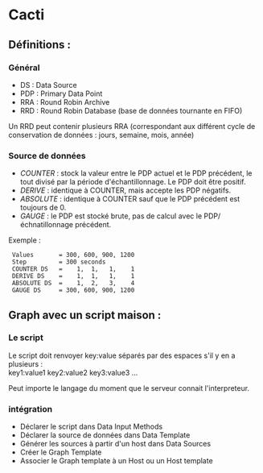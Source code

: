 # Cacti

## Définitions :

### Général
  
* DS : Data Source  
* PDP : Primary Data Point
* RRA : Round Robin Archive
* RRD : Round Robin Database (base de données tournante en FIFO)

Un RRD peut contenir plusieurs RRA (correspondant aux différent cycle de conservation de données : jours, semaine, mois, année)
  
### Source de données
  
* _COUNTER_ : stock la valeur entre le PDP actuel et le PDP précédent, le tout divisé par la période d'échantillonnage. Le PDP doit être positif.
* _DERIVE_ : identique à COUNTER, mais accepte les PDP négatifs.
* _ABSOLUTE_ : identique à COUNTER sauf que le PDP précédent est toujours de 0.
* _GAUGE_ : le PDP est stocké brute, pas de calcul avec le PDP/échnatillonnage précédent.
   
Exemple : 
```shell
 Values       = 300, 600, 900, 1200
 Step         = 300 seconds
 COUNTER DS   =    1,  1,   1,    1
 DERIVE DS    =    1,  1,   1,    1
 ABSOLUTE DS  =    1,  2,   3,    4
 GAUGE DS     = 300, 600, 900, 1200
```
  


  
## Graph avec un script maison :

### Le script  
Le script doit renvoyer key:value séparés par des espaces s'il y en a plusieurs :  
key1:value1 key2:value2 key3:value3 ...  
  
Peut importe le langage du moment que le serveur connait l'interpreteur.  
  
### intégration
  
* Déclarer le script dans Data Input Methods
* Déclarer la source de données dans Data Template
* Générer les sources à partir d'un host dans Data Sources
* Créer le Graph Template
* Associer le Graph template à un Host ou un Host template


  


  
  
